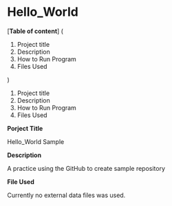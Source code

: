 # Hello_World

[**Table of content**] (<ol>
<li>Project title</li>
<li>Description</li>
<li>How to Run Program</li>
<li>Files Used</li>
</ol>)
<ol>
<li>Project title</li>
<li>Description</li>
<li>How to Run Program</li>
<li>Files Used</li>
</ol>

**Porject Title**

Hello_World Sample

**Description**

A practice using the GitHub to create sample repository

**File Used**

Currently no external data files was used.


